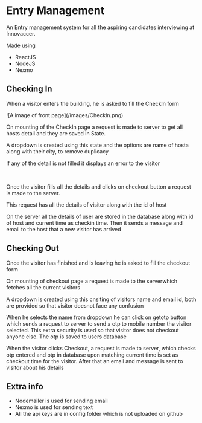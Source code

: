 # Entry Management

<p>An Entry management system for all the aspiring candidates interviewing at Innovaccer.</p>
Made using
<ul>
<li>ReactJS</li>
<li>NodeJS</li>
<li>Nexmo</li>
</ul>
<h2>Checking In</h2>
<p>When a visitor enters the building, he is asked to fill the CheckIn form</p>
![A image of front page](/images/CheckIn.png)
<p>On mounting of the CheckIn page a request is made to server to get all hosts detail and they are saved in State.</p>
<p>A dropdown is created using this state and the options are name of hosta along with their city, to remove duplicacy</p>

<p>If any of the detail is not filled it displays an error to the visitor</p>
<br>
<p>Once the visitor fills all the details and clicks on checkout button a request is made to the server.</p>
<p>This request has all the details of visitor along with the id of host</p>

<p>On the server all the details of user are stored in the database along with id of host and current time as checkin time. Then it sends a message and email to the host that a new visitor has arrived</p>

<h2>Checking Out</h2>
<p>Once the visitor has finished and is leaving he is asked to fill the checkout form</p>
<p>On mounting of checkout page a request is made to the serverwhich fetches all the current visitors</p>
<p>A dropdown is created using this cnsiting of visitors name and email id, both are provided so that visitor doesnot face any confusion </p>
<p>When he selects the name from dropdown he can click on getotp button which sends a request to server to send a otp to mobile number the visitor selected. This extra security is used so that visitor does not checkout anyone else. The otp is saved to users database</p>
<p>When the visitor clicks Checkout, a request is made to server, which checks otp entered and otp in database upon matching current time is set as checkout time for the visitor. After that an email and message is sent to visitor about his details</p>


<h2>Extra info</h2>
<ul>
  <li>Nodemailer is used for sending email</li>
  <li>Nexmo is used for sending text</li>
  <li>All the api keys are in config folder which is not uploaded on github</li>
</ul>
